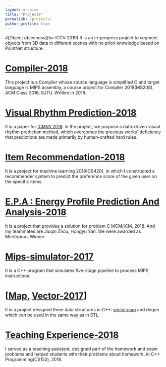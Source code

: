 ```yaml
---
layout: archive
title: "Projects"
permalink: /projects/
author_profile: true
---
```

#[Object objecness](for ICCV 2019)
It is an in-progress project to segment objects from 3D data in different scenes with no priori knowledge based on PointNet structure.

# [Compiler-2018](https://github.com/honeyhaoyan/compiler2018)
This project is a Compiler whose source language is simplified C and target language is MIPS assembly, a course project for Compiler 2018(MS208), ACM Class 2016, SJTU. Written in 2018.

# [Visual Rhythm Prediction-2018](https://github.com/honeyhaoyan/Visual-Rhythm-Prediction-with-Feature-Aligning-Network)
It is a paper for [ICMVA 2019](http://www.icmva.org/). In the project, we propose a data-driven visual rhythm prediction method, which overcomes the previous works' deficiency that predictions are made primarily by human-crafted hard rules. 

# [Item Recommendation-2018](https://github.com/honeyhaoyan/item-recommendation)
It is a project for machine learning 2018(CS420), in which I constructed a recommender system to predict the preference score of the given user on the specific items.

# [E.P.A : Energy Profile Prediction And Analysis-2018](https://github.com/honeyhaoyan/tiger_roses)
It is a project that provides a solution for problem C MCM/ICM, 2018. And my teammates are Jiuqin Zhou, Hongyu Yan. We were awarded as Meritorious Winner.

# [Mips-simulator-2017](https://github.com/honeyhaoyan/Mips)
It is a C++ program that simulates five-stage pipeline to process MIPS instructions.

# [[Map](https://github.com/honeyhaoyan/map), [Vector-2017](https://github.com/honeyhaoyan/vector)]
It is a project designed three data structures in C++: [vector](https://github.com/honeyhaoyan/vector),[map](https://github.com/honeyhaoyan/map) and deque which can be used in the same
way as in STL.

# [Teaching Experience-2018](https://acm.sjtu.edu.cn/wiki/Programming_2017)
I served as a teaching assistant, designed part of the homework and exam problems and helped students with their problems about homework, in C++ Programming(CS152), 2018.
